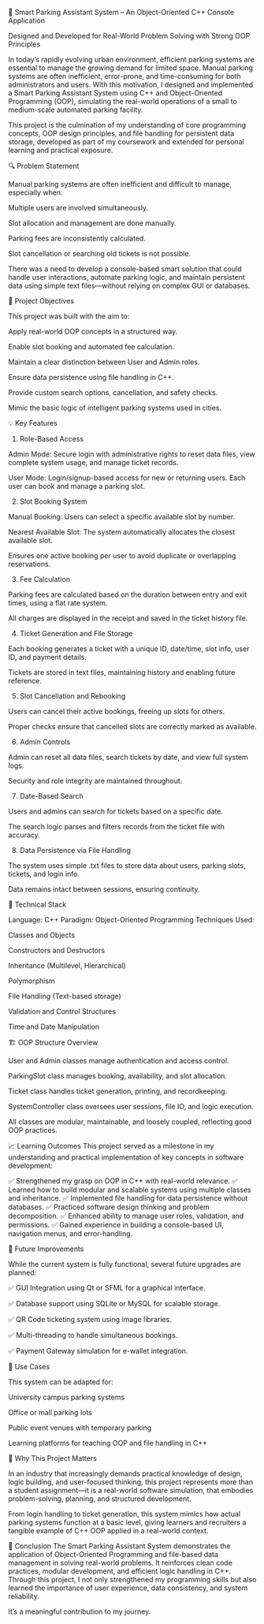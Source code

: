 🚗 Smart Parking Assistant System – An Object-Oriented C++ Console Application

Designed and Developed for Real-World Problem Solving with Strong OOP Principles


In today’s rapidly evolving urban environment, efficient parking systems are essential to manage the growing demand for limited space. Manual parking systems are often inefficient, error-prone, and time-consuming for both administrators and users. With this motivation, I designed and implemented a Smart Parking Assistant System using C++ and Object-Oriented Programming (OOP), simulating the real-world operations of a small to medium-scale automated parking facility.

This project is the culmination of my understanding of core programming concepts, OOP design principles, and file handling for persistent data storage, developed as part of my coursework and extended for personal learning and practical exposure.

🔍 Problem Statement

Manual parking systems are often inefficient and difficult to manage, especially when:

Multiple users are involved simultaneously.

Slot allocation and management are done manually.

Parking fees are inconsistently calculated.

Slot cancellation or searching old tickets is not possible.

There was a need to develop a console-based smart solution that could handle user interactions, automate parking logic, and maintain persistent data using simple text files—without relying on complex GUI or databases.

🎯 Project Objectives

This project was built with the aim to:

Apply real-world OOP concepts in a structured way.

Enable slot booking and automated fee calculation.

Maintain a clear distinction between User and Admin roles.

Ensure data persistence using file handling in C++.

Provide custom search options, cancellation, and safety checks.

Mimic the basic logic of intelligent parking systems used in cities.

💡 Key Features


1. Role-Based Access

Admin Mode: Secure login with administrative rights to reset data files, view complete system usage, and manage ticket records.

User Mode: Login/signup-based access for new or returning users. Each user can book and manage a parking slot.


2. Slot Booking System

Manual Booking: Users can select a specific available slot by number.

Nearest Available Slot: The system automatically allocates the closest available slot.

Ensures one active booking per user to avoid duplicate or overlapping reservations.


3. Fee Calculation

Parking fees are calculated based on the duration between entry and exit times, using a flat rate system.

All charges are displayed in the receipt and saved in the ticket history file.


4. Ticket Generation and File Storage

Each booking generates a ticket with a unique ID, date/time, slot info, user ID, and payment details.

Tickets are stored in text files, maintaining history and enabling future reference.


5. Slot Cancellation and Rebooking

Users can cancel their active bookings, freeing up slots for others.

Proper checks ensure that cancelled slots are correctly marked as available.


6. Admin Controls

Admin can reset all data files, search tickets by date, and view full system logs.

Security and role integrity are maintained throughout.


7. Date-Based Search

Users and admins can search for tickets based on a specific date.

The search logic parses and filters records from the ticket file with accuracy.


8. Data Persistence via File Handling

The system uses simple .txt files to store data about users, parking slots, tickets, and login info.

Data remains intact between sessions, ensuring continuity.

🧱 Technical Stack

Language: C++
Paradigm: Object-Oriented Programming
Techniques Used:

Classes and Objects

Constructors and Destructors

Inheritance (Multilevel, Hierarchical)

Polymorphism

File Handling (Text-based storage)

Validation and Control Structures

Time and Date Manipulation

🏗️ OOP Structure Overview

User and Admin classes manage authentication and access control.

ParkingSlot class manages booking, availability, and slot allocation.

Ticket class handles ticket generation, printing, and recordkeeping.

SystemController class oversees user sessions, file IO, and logic execution.

All classes are modular, maintainable, and loosely coupled, reflecting good OOP practices.

📈 Learning Outcomes
This project served as a milestone in my understanding and practical implementation of key concepts in software development:

✅ Strengthened my grasp on OOP in C++ with real-world relevance.
✅ Learned how to build modular and scalable systems using multiple classes and inheritance.
✅ Implemented file handling for data persistence without databases.
✅ Practiced software design thinking and problem decomposition.
✅ Enhanced ability to manage user roles, validation, and permissions.
✅ Gained experience in building a console-based UI, navigation menus, and error-handling.


🔄 Future Improvements

While the current system is fully functional, several future upgrades are planned:

✅ GUI Integration using Qt or SFML for a graphical interface.

✅ Database support using SQLite or MySQL for scalable storage.

✅ QR Code ticketing system using image libraries.

✅ Multi-threading to handle simultaneous bookings.

✅ Payment Gateway simulation for e-wallet integration.

💼 Use Cases

This system can be adapted for:

University campus parking systems

Office or mall parking lots

Public event venues with temporary parking

Learning platforms for teaching OOP and file handling in C++

📌 Why This Project Matters

In an industry that increasingly demands practical knowledge of design, logic building, and user-focused thinking, this project represents more than a student assignment—it is a real-world software simulation,  that embodies problem-solving, planning, and structured development.

From login handling to ticket generation, this system mimics how actual parking systems function at a basic level, giving learners and recruiters a tangible example of C++ OOP applied in a real-world context.


🧾 Conclusion
The Smart Parking Assistant System demonstrates the application of Object-Oriented Programming and file-based data management in solving real-world problems. It reinforces clean code practices, modular development, and efficient logic handling in C++. Through this project, I not only strengthened my programming skills but also learned the importance of user experience, data consistency, and system reliability.

It’s a  meaningful contribution to my  journey.
